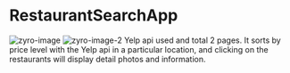 # RestaurantSearchApp
![zyro-image](https://user-images.githubusercontent.com/108815807/216629617-4db8cc22-9a4f-4d05-bf13-97f82d21ba06.png) ![zyro-image-2](https://user-images.githubusercontent.com/108815807/216629641-06857062-316e-4bb5-8e96-b3bc1b538e3a.png)
Yelp api used and total 2 pages.
It sorts by price level with the Yelp api in a particular location, and clicking on the restaurants will display detail photos and information.
